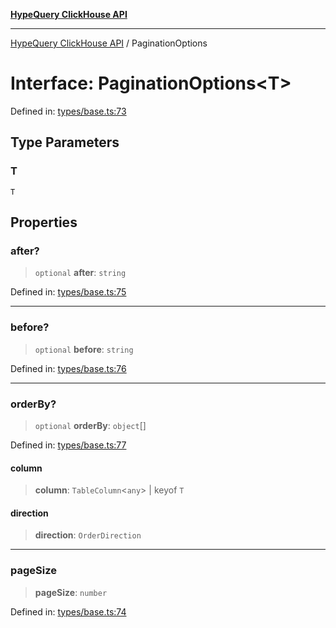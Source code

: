 [**HypeQuery ClickHouse API**](../README.md)

***

[HypeQuery ClickHouse API](../globals.md) / PaginationOptions

# Interface: PaginationOptions\<T\>

Defined in: [types/base.ts:73](https://github.com/hypequery/hypequery/blob/64a7970b0d65bd3e69a2e7876f19dbfe29817833/packages/clickhouse/src/types/base.ts#L73)

## Type Parameters

### T

`T`

## Properties

### after?

> `optional` **after**: `string`

Defined in: [types/base.ts:75](https://github.com/hypequery/hypequery/blob/64a7970b0d65bd3e69a2e7876f19dbfe29817833/packages/clickhouse/src/types/base.ts#L75)

***

### before?

> `optional` **before**: `string`

Defined in: [types/base.ts:76](https://github.com/hypequery/hypequery/blob/64a7970b0d65bd3e69a2e7876f19dbfe29817833/packages/clickhouse/src/types/base.ts#L76)

***

### orderBy?

> `optional` **orderBy**: `object`[]

Defined in: [types/base.ts:77](https://github.com/hypequery/hypequery/blob/64a7970b0d65bd3e69a2e7876f19dbfe29817833/packages/clickhouse/src/types/base.ts#L77)

#### column

> **column**: `TableColumn`\<`any`\> \| keyof `T`

#### direction

> **direction**: `OrderDirection`

***

### pageSize

> **pageSize**: `number`

Defined in: [types/base.ts:74](https://github.com/hypequery/hypequery/blob/64a7970b0d65bd3e69a2e7876f19dbfe29817833/packages/clickhouse/src/types/base.ts#L74)
